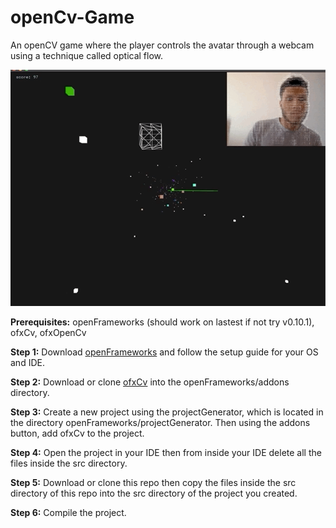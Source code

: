 # openCv-Game
An openCV game where the player controls the avatar through a webcam using a technique called optical flow.

![](preview.gif)

**Prerequisites:** openFrameworks (should work on lastest if not try v0.10.1), ofxCv, ofxOpenCv

**Step 1:** Download [openFrameworks](https://openframeworks.cc/download/) and follow the setup guide for your OS and IDE.

**Step 2:** Download or clone [ofxCv](https://github.com/kylemcdonald/ofxCv) into the openFrameworks/addons directory.

**Step 3:** Create a new project using the projectGenerator, which is located in the directory openFrameworks/projectGenerator. Then using the addons button, add ofxCv to the project.

**Step 4:** Open the project in your IDE then from inside your IDE delete all the files inside the src directory.

**Step 5:** Download or clone this repo then copy the files inside the src directory of this repo into the src directory of the project you created.

**Step 6:** Compile the project.

